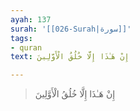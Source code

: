 ```yaml
---
ayah: 137
surah: '[[026-Surah|سورة]]'
tags:
- quran
text: إِنْ هَـٰذَا إِلَّا خُلُقُ الْأَوَّلِينَ

---
```

> إِنْ هَـٰذَا إِلَّا خُلُقُ الْأَوَّلِينَ
